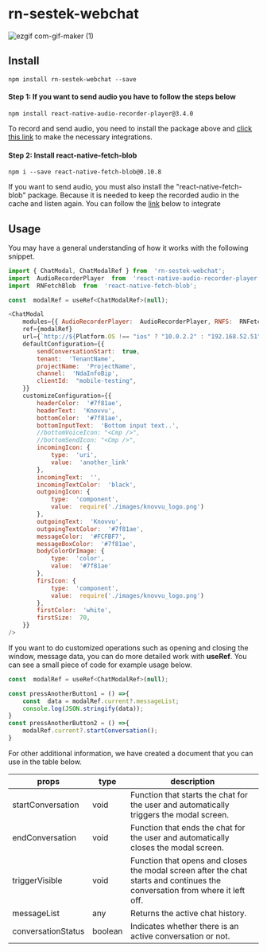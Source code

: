# rn-sestek-webchat

![ezgif com-gif-maker (1)](https://user-images.githubusercontent.com/52356400/165738752-cd7f55a2-0c90-47b5-bad0-ad7b56cc2103.gif)

##  Install

```
npm install rn-sestek-webchat --save
```

#### Step 1: If you want to send audio you have to follow the steps below 

```
npm install react-native-audio-recorder-player@3.4.0
```

To record and send audio, you need to install the package above and [click this link](https://www.npmjs.com/package/react-native-audio-recorder-player) to make the necessary integrations.

#### Step 2: Install react-native-fetch-blob

```
npm i --save react-native-fetch-blob@0.10.8
```

If you want to send audio, you must also install the "react-native-fetch-blob" package. Because it is needed to keep the recorded audio in the cache and listen again.
You can follow the [link](https://www.npmjs.com/package/react-native-fetch-blob) below to integrate

## Usage

You may have a general understanding of how it works with the following snippet.
```javascript
import { ChatModal, ChatModalRef } from  'rn-sestek-webchat';
import  AudioRecorderPlayer  from  'react-native-audio-recorder-player';
import  RNFetchBlob  from  'react-native-fetch-blob';

const  modalRef = useRef<ChatModalRef>(null);

<ChatModal
	modules={{ AudioRecorderPlayer:  AudioRecorderPlayer, RNFS:  RNFetchBlob }}
	ref={modalRef}
	url={`http://${Platform.OS !== "ios" ? "10.0.2.2" : "192.168.52.51"}:55020/chathub`}
	defaultConfiguration={{
		sendConversationStart:  true,
		tenant:  'TenantName',
		projectName:  'ProjectName',
		channel:  'NdaInfoBip',
		clientId:  "mobile-testing",
	}}
	customizeConfiguration={{
		headerColor:  '#7f81ae',
		headerText:  'Knovvu',
		bottomColor:  '#7f81ae',
		bottomInputText:  'Bottom input text..',
		//bottomVoiceIcon: "<Cmp />",
		//bottomSendIcon: "<Cmp />",
		incomingIcon: { 
			type:  'uri', 
			value:  'another_link' 
		},
		incomingText:  '',
		incomingTextColor:  'black',
		outgoingIcon: { 
			type:  'component', 
			value:  require('./images/knovvu_logo.png') 
		},
		outgoingText:  'Knovvu',
		outgoingTextColor:  '#7f81ae',
		messageColor:  '#FCFBF7',
		messageBoxColor:  '#7f81ae',
		bodyColorOrImage: { 
			type:  'color', 
			value:  '#7f81ae' 
		},
		firsIcon: { 
			type:  'component', 
			value:  require('./images/knovvu_logo.png') 
		},
		firstColor:  'white',
		firstSize:  70,
	}}
/>
```

If you want to do customized operations such as opening and closing the window, message data, you can do more detailed work with **useRef**. 
You can see a small piece of code for example usage below.

```javascript
const  modalRef = useRef<ChatModalRef>(null);

const pressAnotherButton1 = () =>{
	const  data = modalRef.current?.messageList;
	console.log(JSON.stringify(data));
}
const pressAnotherButton2 = () =>{
	modalRef.current?.startConversation();
}
```
For other additional information, we have created a document that you can use in the table below.

| props                     | type       | description                                                                                                                  |
| ------------------------- | ---------- | -------------                                                                                                                |
| startConversation         | void       | Function that starts the chat for the user and automatically triggers the modal screen.                                      |
| endConversation           | void       | Function that ends the chat for the user and automatically closes the modal screen.                                          |
| triggerVisible            | void       | Function that opens and closes the modal screen after the chat starts and continues the conversation from where it left off. |
| messageList               | any        | Returns the active chat history.                                                                                             |
| conversationStatus        | boolean    | Indicates whether there is an active conversation or not.                                                                    |

